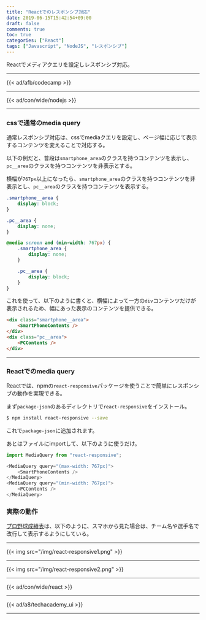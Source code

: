 ```yaml
---
title: "Reactでのレスポンシブ対応"
date: 2019-06-15T15:42:54+09:00
draft: false
comments: true
toc: true
categories: ["React"]
tags: ["Javascript", "NodeJS", "レスポンシブ"]
---
```


Reactでメディアクエリを設定しレスポンシブ対応。

<!--more-->

---

{{< ad/afb/codecamp >}}

---

{{< ad/con/wide/nodejs >}}

---

### cssで通常のmedia query

通常レスポンシブ対応は、cssでmediaクエリを設定し、ページ幅に応じて表示するコンテンツを変えることで対応する。

以下の例だと、普段は`smartphone_area`のクラスを持つコンテンツを表示し、`pc__area`のクラスを持つコンテンツを非表示とする。

横幅が`767px`以上になったら、`smartphone_area`のクラスを持つコンテンツを非表示とし、`pc__area`のクラスを持つコンテンツを表示する。

```css
.smartphone__area {
	display: block;
}

.pc__area {
	display: none;
}

@media screen and (min-width: 767px) {
	.smartphone_area {
		display: none;
	}

	.pc__area {
		display: block;
	}
}
```

これを使って、以下のように書くと、横幅によって一方の`div`コンテンツだけが表示されるため、幅にあった表示のコンテンツを提供できる。

```html
<div class="smartphone__area">
    <SmartPhoneContents />
</div>
<div class="pc__area">
    <PCContents />
</div>
```

---

### Reactでのmedia query

Reactでは、npmの`react-responsive`パッケージを使うことで簡単にレスポンシブの動作を実現できる。

まず`package-json`のあるディレクトリで`react-responsive`をインストール。

```sh
$ npm install react-responsive --save
```

これで`package-json`に追加されます。

あとはファイルにimportして、以下のように使うだけ。

```js
import MediaQuery from "react-responsive";

<MediaQuery query="(max-width: 767px)">
    <SmartPhoneContents />
</MediaQuery>
<MediaQuery query="(min-width: 767px)">
    <PCContents />
</MediaQuery>
```

### 実際の動作

[プロ野球成績表](https://www.ted027.com/records/)は、以下のように、スマホから見た場合は、チーム名や選手名で改行して表示するようにしている。

---

{{< img src="/img/react-responsive1.png" >}}

---

{{< img src="/img/react-responsive2.png" >}}

---

{{< ad/con/wide/react >}}

---

{{< ad/a8/techacademy_ui >}}

---
